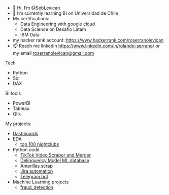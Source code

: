 - 👋 Hi, I’m @SebLevican
- 🌱 I’m currently learning BI on Universidad de Chile
- My certifications:
  - Data Engineering with google cloud
  -  Data Science on Desafio Latam
  -  IBM Data 
- my hacker rank account: https://www.hackerrank.com/roserranolevican
- 📫 Reach me linkedin https://www.linkedin.com/in/rolando-serrano/ or my email roserranolevican@gmail.com

Tech
- Python
- Sql
- DAX


BI tools
- PowerBI
- Tableau
- Qlik

My projects:
 - [Dashboards](https://github.com/SebLevican/dashboards)
 - EDA
   - [top 100 nightclubs](https://seblevican.github.io/eda_1/)
 - Python code
   - [TikTok Video Scraper and Merger](https://github.com/SebLevican/tiktokcats)
   - [Delinquency Model ML database](https://github.com/SebLevican/delinquency_data)
   - [Amarillas scrap](https://github.com/SebLevican/amarillas_scrap)
   - [Jira automation](https://github.com/SebLevican/jira_api)
   - [Telegram bot](https://github.com/SebLevican/telegrambot)
 - Machine Learning projects
   - [fraud_detection](https://github.com/SebLevican/deteccion_fraudes)
<!---
SebLevican/SebLevican is a ✨ special ✨ repository because its `README.md` (this file) appears on your GitHub profile.
You can click the Preview link to take a look at your changes.
--->
